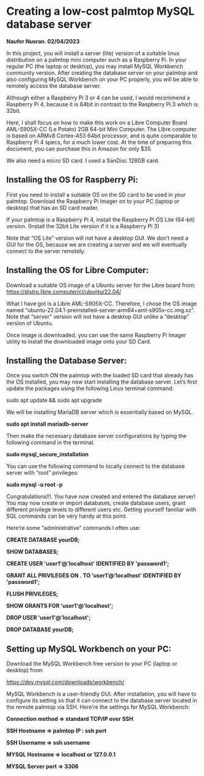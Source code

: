 Creating a low-cost palmtop MySQL database server
================================================

**Naufer Nusran. 02/04/2023**

In this project, you will install a server (lite) version of a suitable linux distribution on a palmtop mini computer such as a Raspberry Pi. In your regular PC (the laptop or desktop), you may install MySQL Workbench community version. After creating the database server on your palmtop and also configuring MySQL Workbench on your PC properly, you will be able to remotely access the database server.

Although either a Raspberry Pi 3 or 4 can be used, I would recommend a Raspberry Pi 4, because it is 64bit in contrast to the Raspberry Pi 3 which is 32bit. 

Here, I shall focus on how to make this work on a Libre Computer Board AML-S905X-CC (Le Potato) 2GB 64-bit Mini Computer. The Libre computer is based on ARMv8 Cortex-A53 64bit processor, and is quite comparable to Raspberry Pi 4 specs, for a much lower cost. At the time of preparing this document, you can purchase this in Amazon for only $35.

We also need a micro SD card. I used a SanDisc 128GB card.

Installing the OS for Raspberry Pi:
----------------------------------

First you need to install a suitable OS on the SD card to be used in your palmtop. Download the Raspberry Pi Imager on to your PC (laptop or desktop) that has an SD card reader. 

If your palmtop is a Raspberry Pi 4, install the Raspberry Pi OS Lite (64-bit) version. (Install the 32bit Lite version if it is a Raspberry Pi 3)

Note that “OS Lite” version will not have a desktop GUI. We don’t need a GUI for the OS, because we are creating a server and we will eventually connect to the server remotely.

Installing the OS for Libre Computer:
------------------------------------

Download a suitable OS image of a Ubuntu server for the Libre board from:
https://distro.libre.computer/ci/ubuntu/22.04/

What I have got is a Libre AML-S905X-CC. Therefore, I chose the OS image named “ubuntu-22.04.1-preinstalled-server-arm64+aml-s905x-cc.img.xz”. Note that “server" version will not have a desktop GUI unlike a “desktop” version of Ubuntu.

Once image is downloaded, you can use the same Raspberry Pi Imager utility to install the downloaded image onto your SD Card. 

Installing the Database Server:
------------------------------

Once you switch ON the palmtop with the loaded SD card that already has the OS installed, you may now start installing the database server. Let’s first update the packages using the following Linux terminal command:

sudo apt update && sudo apt upgrade

We will be installing MariaDB server which is essentially based on MySQL.

**sudo apt install mariadb-server**

Then make the necessary database server configurations by typing the following command in the terminal.

**sudo mysql_secure_installation**

You can use the following command to locally connect to the database server with “root” privileges:

**sudo mysql -u root -p**

Congratulations!!!. You have now created and entered the database server!
You may now create or import databases, create database users, grant different privilege levels to different users etc. Getting yourself familiar with SQL commands can be very handy at this point.

Here’re some “administrative” commands I often use:

**CREATE DATABASE yourDB;**

**SHOW DATABASES;**

**CREATE USER 'user1'@'localhost' IDENTIFIED BY 'password1';**

**GRANT ALL PRIVILEGES ON *.* TO ‘user1’@'localhost' IDENTIFIED BY 'password1';**

**FLUSH PRIVILEGES;**

**SHOW GRANTS FOR 'user1'@'localhost';**

**DROP USER 'user1'@'localhost';**

**DROP DATABASE yourDB;**


Setting up MySQL Workbench on your PC:
-------------------------------------

Download the MySQL Workbench free version to your PC (laptop or desktop) from:

https://dev.mysql.com/downloads/workbench/

MySQL Workbench is a user-friendly GUI. After installation, you will have to configure its setting so that it can connect to the database server located in the remote palmtop via SSH. Here’re the settings for MySQL Workbench:

**Connection method => standard TCP/IP over SSH**

**SSH Hostname => palmtop IP : ssh port**

**SSH Username => ssh username**

**MYSQL Hostname => localhost or 127.0.0.1**

**MYSQL Server port => 3306**
